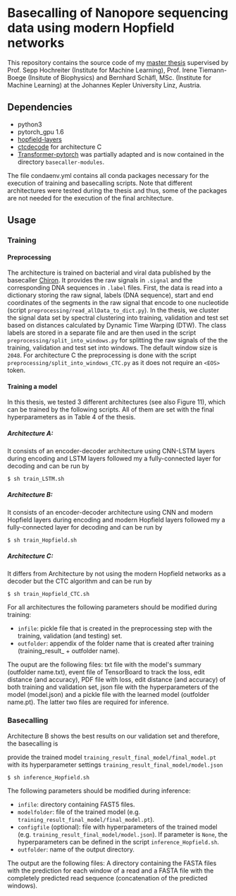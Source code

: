 # Basecalling of Nanopore sequencing data using modern Hopfield networks
This repository contains the source code of my [master thesis](https://epub.jku.at/obvulihs/content/titleinfo/6966694) supervised by Prof. Sepp Hochreiter (Institute for Machine Learning), Prof. Irene Tiemann-Boege (Insitute of Biophysics) and Bernhard Schäfl, MSc. (Institute for Machine Learning) at the Johannes Kepler University Linz, Austria. 

## Dependencies
* python3
* pytorch_gpu 1.6
* [hopfield-layers](https://github.com/ml-jku/hopfield-layers)
* [ctcdecode](https://github.com/parlance/ctcdecode.git) for architecture C
* [Transformer-pytorch](https://github.com/dreamgonfly/Transformer-pytorch) was partially adapted and is now contained in the directory `basecaller-modules`.

The file condaenv.yml contains all conda packages necessary for the execution of training and basecalling scripts. Note that different architectures were tested during the thesis and thus, some of the packages are not needed for the execution of the final architecture. 

## Usage
### Training
#### Preprocessing

The architecture is trained on bacterial and viral data published by the basecaller [Chiron](https://github.com/haotianteng/Chiron). It provides the raw signals in `.signal` and the corresponding DNA sequences in `.label` files. 
First, the data is read into a dictionary storing the raw signal, labels (DNA sequence), start and end coordinates of the segments in the raw signal that encode to one nucleotide (script `preprocessing/read_allData_to_dict.py`). In the thesis, we cluster the signal data set by spectral clustering into training, validation and test set based on distances calculated by Dynamic Time Warping (DTW). The class labels are stored in a separate file and are then used in the script `preprocessing/split_into_windows.py` for splitting the raw signals of the the training, validation and test set into windows. The default window size is `2048`.
For architecture C the preprocessing is done with the script `preprocessing/split_into_windows_CTC.py` as it does not require an `<EOS>` token. 

#### Training a model
In this thesis, we tested 3 different architectures (see also Figure 11), which can be trained by the following scripts. All of them are set with the final hyperparameters as in Table 4 of the thesis. 
##### Architecture A:
It consists of an encoder-decoder architecture using CNN-LSTM layers during encoding and LSTM layers followed my a fully-connected layer for decoding and can be run by

```angular2
$ sh train_LSTM.sh
```
##### Architecture B:
It consists of an encoder-decoder architecture using CNN and modern Hopfield layers during encoding and modern Hopfield layers followed my a fully-connected layer for decoding and can be run by

```angular2
$ sh train_Hopfield.sh
```

##### Architecture C:
It differs from Architecture by not using the modern Hopfield networks as a decoder but the CTC algorithm and can be run by

```angular2
$ sh train_Hopfield_CTC.sh
```

For all architectures the following parameters should be modified during training:
* `infile`: pickle file that is created in the preprocessing step with the training, validation (and testing) set.
* `outfolder`: appendix of the folder name that is created after training (training_result_ + outfolder name).

The ouput are the following files: 
txt file with the model's summary (outfolder name.txt), event file of TensorBoard to track the loss, edit distance (and accuracy), PDF file with loss, edit distance (and accuracy) of both training and validation set, json file with the hyperparameters of the model (model.json) and a pickle file with the learned model (outfolder name.pt). The latter two files are required for inference. 

### Basecalling
Architecture B shows the best results on our validation set and therefore, the basecalling is 


provide the trained model `training_result_final_model/final_model.pt` with its hyperparameter settings `training_result_final_model/model.json`

```angular2
$ sh inference_Hopfield.sh
```

The following parameters should be modified during inference:
* `infile`: directory containing FAST5 files.
* `modelfolder`: file of the trained model (e.g. `training_result_final_model/final_model.pt`).
* `configfile` (optional): file with hyperparameters of the trained model (e.g. `training_result_final_model/model.json`). If parameter is `None`, the hyperparameters can be defined in the script `inference_Hopfield.sh`.
* `outfolder`: name of the output directory. 

The output are the following files: 
A directory containing the FASTA files with the prediction for each window of a read and a FASTA file with the completely predicted read sequence (concatenation of the predicted windows). 